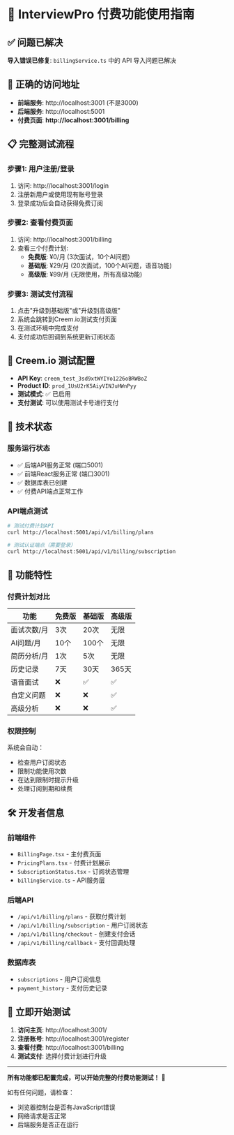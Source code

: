 # 🎯 InterviewPro 付费功能使用指南

## ✅ **问题已解决**

**导入错误已修复**: `billingService.ts` 中的 API 导入问题已解决

## 🚀 **正确的访问地址**

- **前端服务**: http://localhost:3001 (不是3000)
- **后端服务**: http://localhost:5001
- **付费页面**: **http://localhost:3001/billing**

## 📋 **完整测试流程**

### **步骤1: 用户注册/登录**
1. 访问: http://localhost:3001/login
2. 注册新用户或使用现有账号登录
3. 登录成功后会自动获得免费订阅

### **步骤2: 查看付费页面**
1. 访问: http://localhost:3001/billing
2. 查看三个付费计划:
   - **免费版**: ¥0/月 (3次面试，10个AI问题)
   - **基础版**: ¥29/月 (20次面试，100个AI问题，语音功能)
   - **高级版**: ¥99/月 (无限使用，所有高级功能)

### **步骤3: 测试支付流程**
1. 点击"升级到基础版"或"升级到高级版"
2. 系统会跳转到Creem.io测试支付页面
3. 在测试环境中完成支付
4. 支付成功后回调到系统更新订阅状态

## 🧪 **Creem.io 测试配置**

- **API Key**: `creem_test_3sd9xtWYIYo1226oBRWBoZ`
- **Product ID**: `prod_1UsU2rK5AiyVINJuHWnPyy`
- **测试模式**: ✅ 已启用
- **支付测试**: 可以使用测试卡号进行支付

## 🔧 **技术状态**

### **服务运行状态**
- ✅ 后端API服务正常 (端口5001)
- ✅ 前端React服务正常 (端口3001)
- ✅ 数据库表已创建
- ✅ 付费API端点正常工作

### **API端点测试**
```bash
# 测试付费计划API
curl http://localhost:5001/api/v1/billing/plans

# 测试认证端点（需要登录）
curl http://localhost:5001/api/v1/billing/subscription
```

## 🎯 **功能特性**

### **付费计划对比**
| 功能 | 免费版 | 基础版 | 高级版 |
|------|--------|--------|--------|
| 面试次数/月 | 3次 | 20次 | 无限 |
| AI问题/月 | 10个 | 100个 | 无限 |
| 简历分析/月 | 1次 | 5次 | 无限 |
| 历史记录 | 7天 | 30天 | 365天 |
| 语音面试 | ❌ | ✅ | ✅ |
| 自定义问题 | ❌ | ❌ | ✅ |
| 高级分析 | ❌ | ❌ | ✅ |

### **权限控制**
系统会自动：
- 检查用户订阅状态
- 限制功能使用次数
- 在达到限制时提示升级
- 处理订阅到期和续费

## 🛠️ **开发者信息**

### **前端组件**
- `BillingPage.tsx` - 主付费页面
- `PricingPlans.tsx` - 付费计划展示
- `SubscriptionStatus.tsx` - 订阅状态管理
- `billingService.ts` - API服务层

### **后端API**
- `/api/v1/billing/plans` - 获取付费计划
- `/api/v1/billing/subscription` - 用户订阅状态
- `/api/v1/billing/checkout` - 创建支付会话
- `/api/v1/billing/callback` - 支付回调处理

### **数据库表**
- `subscriptions` - 用户订阅信息
- `payment_history` - 支付历史记录

## 🎉 **立即开始测试**

1. **访问主页**: http://localhost:3001/
2. **注册账号**: http://localhost:3001/register
3. **查看付费**: http://localhost:3001/billing
4. **测试支付**: 选择付费计划进行升级

---

**所有功能都已配置完成，可以开始完整的付费功能测试！** 🚀

如有任何问题，请检查：
- 浏览器控制台是否有JavaScript错误
- 网络请求是否正常
- 后端服务是否正在运行
